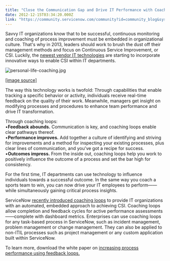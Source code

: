 ```yaml
---
title: "Close the Communication Gap and Drive IT Performance with Coaching Loops"
date: 2012-12-15T03:34:20.000Z
link: "https://community.servicenow.com/community?id=community_blog&sys_id=b1ade2a9dbd0dbc01dcaf3231f961922"
---
```

<p>Savvy IT organizations know that to be successful, continuous monitoring and coaching of process improvement must be embedded in organizational culture. That's why in 2013, leaders should work to brush the dust off their management methods and focus on Continuous Service Improvement, or CSI. Luckily, the <a title="um.com/2012/12/03/itsm-advances-set-to-empower-and-engage-users-in-2013" href="http://ovum.com/2012/12/03/itsm-advances-set-to-empower-and-engage-users-in-2013">newest vendor IT technologies</a> are starting to incorporate innovative ways to enable CSI within IT departments.</p><p></p><p><img  alt="personal-life-coaching.jpg" class="image-0 jive-image" src="29a6f8c2dbdcd704ed6af3231f96192b.iix" style="height: auto;"/></p><p><a title="w.bruceelkin.com/images/personal-life-coaching.jpg" href="http://www.bruceelkin.com/images/personal-life-coaching.jpg">[image source]</a></p><p></p><p>The way this technology works is twofold: Through capabilities that enable tracking a specific behavior or activity, individuals receive real-time feedback on the quality of their work. Meanwhile, managers get insight on modifying processes and procedures to enhance team performance and drive IT transformation. </p><p></p><p>Through coaching loops:<br/>•<strong>Feedback abounds.</strong> Communication is key, and coaching loops enable clear pathways thereof. <br/>•<strong>Performance improves.</strong> Add together a culture of identifying and striving for improvements and a method for inspecting your existing processes, plus clear lines of communication, and you've got a recipe for success.<br/>•<strong>Outcomes impress.</strong> From the inside out, coaching loops help you work to positively influence the outcome of a process and set the bar high for consistency.</p><p></p><p>For the first time, IT departments can use technology to influence individuals towards a successful outcome. In the same way you coach a sports team to win, you can now drive your IT employees to perform——while simultaneously gaining critical process insights.</p><p></p><p>ServiceNow <a title="w.servicenow.com/knowledge.do?sysparm_document_key=kb_knowledge,015495ac87967440a098183a2d434d54" href="http://www.servicenow.com/knowledge.do?sysparm_document_key=kb_knowledge,015495ac87967440a098183a2d434d54">recently introduced coaching loops</a> to provide IT organizations with an automated, embedded approach to achieving CSI. Coaching loops allow completion and feedback cycles for active performance assessments——complete with dashboard metrics. Enterprises can use coaching loops for any task-based process in ServiceNow, such as incident management, problem management or change management. They can also be applied to non-ITIL processes such as project management or any custom application built within ServiceNow.</p><p></p><p>To learn more, download the white paper on <a title="fo.servicenow.com/LP=947" href="http://info.servicenow.com/LP=947">increasing process performance using feedback loops.</a></p>